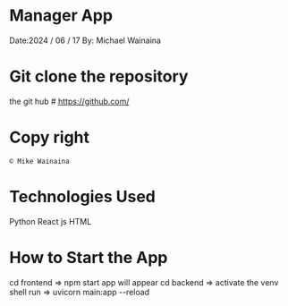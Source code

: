 # Manager App
  Date:2024 / 06 / 17
  By: Michael Wainaina

  # Git clone the repository
   the git hub # https://github.com/ 

  # Copy right
    © Mike Wainaina
# Technologies Used
 Python
 React js
 HTML

# How to Start the App
  cd frontend => npm start app will appear
  cd backend => activate the venv shell 
  run => uvicorn main:app --reload
